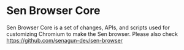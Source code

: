 # Sen Browser Core

Sen Browser Core is a set of changes, APIs, and scripts used for customizing Chromium to make the Sen browser. Please also check https://github.com/senagun-dev/sen-browser
